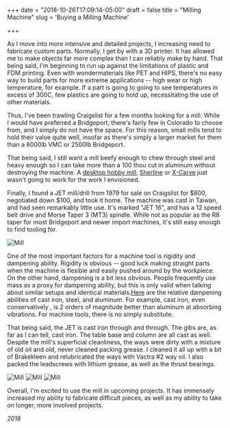 +++
date = "2018-10-26T17:09:14-05:00"
draft = false
title = "Milling Machine"
slug = 'Buying a Milling Machine'

+++

As I move into more intensive and detailed projects, I increasing need to fabricate custom parts. Normally, I get by with a 3D printer. It has allowed me to make objects far more complex than I can reliably make by hand. That being said, I'm beginning to run up against the limitations of plastic and FDM printing. Even with wondermaterials like PET and HIPS, there's no easy way to build parts for more extreme applications -- high wear or high temperature, for example. If a part is going to going to see temperatures in excess of 300C, few plastics are going to hold up, necessitating the use of other materials.

Thus, I've been trawling Craigslist for a few months looking for a mill. While I would have preferred a Bridgeport, there's fairly few in Colorado to choose from, and I simply do not have the space. For this reason, small mills tend to hold their value quite well, insofar as there's simply a larger market for them than a 8000lb VMC or 2500lb Bridgeport.

That being said, I still want a mill beefy enough to chew through steel and heavy enough so I can take more than a 100 thou cut in aluminum without destroying the machine. A [desktop hobby mill](https://www.harborfreight.com/two-speed-variable-bench-mill-drill-machine-44991.html), [Sherline](https://sherline.com/) or [X-Carve](https://www.inventables.com/technologies/x-carve) just wasn't going to work for the work I envisioned.

Finally, I found a JET mill/drill from 1979 for sale on Craigslist for $800, negotiated down $100, and took it home. The machine was cast in Taiwan, and had seen remarkably little use. It's marked "JET 16", and has a 12 speed belt drive and Morse Taper 3 (MT3) spindle. While not as popular as the R8 taper for most Bridgeport and newer import machines, it's still easy enough to find tooling for.

![Mill][main]

One of the most important factors for a machine tool is rigidity and dampening ability. Rigidity is obvious -- good luck making straight parts when the machine is flexible and easily pushed around by the workpiece. On the other hand, dampening is a bit less obvious. People frequently use mass as a proxy for dampening ability, but this is only valid when talking about similar setups and identical materials.[Here](http://www.atlasfdry.com/grayiron-damping.htm) are the relative dampening abilities of cast iron, steel, and aluminum. For example, cast iron, even conservatively , is 2 orders of magnitude better than aluminum at absorbing vibrations. For machine tools, there is no simply substitute.

That being said, the JET is cast iron through and through. The gibs are, as far as I can tell, cast iron. The table base and column are all cast as well. Despite the mill's superficial cleanliness, the ways were dirty with a mixture of old oil and old, never cleaned packing grease. I cleaned it all up with a bit of Brakekleen and relubricated the ways with Vactra #2 way oil. I also packed the leadscrews with lithium grease, as well as the thrust bearings.

![Mill][cleanways]
![Mill][table]
![Mill][table2]

Overall, I'm excited to use the mill in upcoming projects. It has immensely increased my ability to fabricate difficult pieces, as well as my ability to take on longer, more involved projects. 

*2018*

[main]: /img/mill/IMG_0558.JPG
[cleanways]: /img/mill/IMG_0547.JPG
[table]: /img/mill/IMG_0548.JPG
[table2]: /img/mill/IMG_0549.JPG